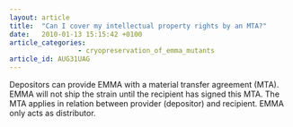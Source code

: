 ```yaml
---
layout: article
title:  "Can I cover my intellectual property rights by an MTA?"
date:   2010-01-13 15:15:42 +0100
article_categories:
                 - cryopreservation_of_emma_mutants
article_id: AUG31UAG
---
```


Depositors can provide EMMA with a material transfer agreement (MTA). EMMA will not ship the strain until the recipient has signed this MTA. The MTA applies in relation between provider (depositor) and recipient. EMMA only acts as distributor.